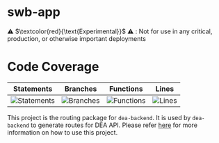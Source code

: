 # swb-app

⚠️ $\textcolor{red}{\text{Experimental}}$ ⚠️ : Not for use in any critical, production, or otherwise important deployments

# Code Coverage
| Statements                  | Branches                | Functions                 | Lines             |
| --------------------------- | ----------------------- | ------------------------- | ----------------- |
| ![Statements](https://img.shields.io/badge/statements-51.43%25-red.svg?style=flat) | ![Branches](https://img.shields.io/badge/branches-33.87%25-red.svg?style=flat) | ![Functions](https://img.shields.io/badge/functions-52.83%25-red.svg?style=flat) | ![Lines](https://img.shields.io/badge/lines-48.92%25-red.svg?style=flat) |

This project is the routing package for `dea-backend`. It is used by `dea-backend` to generate routes for DEA API. Please refer  [here](../dea-backend/README.md) for more information on how to use this project.
